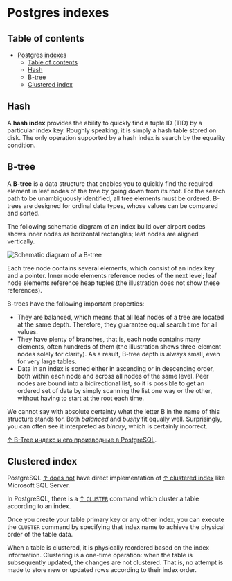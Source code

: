 # Postgres indexes

## Table of contents

- [Postgres indexes](#postgres-indexes)
  - [Table of contents](#table-of-contents)
  - [Hash](#hash)
  - [B-tree](#b-tree)
  - [Clustered index](#clustered-index)

## Hash

A **hash index** provides the ability to quickly find a tuple ID (TID) by a particular index key. Roughly speaking, it is simply a hash table stored on disk. The only operation supported by a hash index is search by the equality condition.

## B-tree

A **B-tree** is a data structure that enables you to quickly find the required element in leaf nodes of the tree by going down from its root. For the search path to be unambiguously identified, all tree elements must be ordered. B-trees are designed for ordinal data types, whose values can be compared and sorted.

The following schematic diagram of an index build over airport codes shows inner nodes as horizontal rectangles; leaf nodes are aligned vertically.

<img src="images/types-of-indexes/b-tree-1.png" alt="Schematic diagram of a B-tree"/>

Each tree node contains several elements, which consist of an index key and a pointer. Inner node elements reference nodes of the next level; leaf node elements reference heap tuples (the illustration does not show these references).

B-trees have the following important properties:

- They are balanced, which means that all leaf nodes of a tree are located at the same depth. Therefore, they guarantee equal search time for all values.
- They have plenty of branches, that is, each node contains many elements, often hundreds of them (the illustration shows three-element nodes solely for clarity). As a result, B-tree depth is always small, even for very large tables.
- Data in an index is sorted either in ascending or in descending order, both within each node and across all nodes of the same level. Peer nodes are bound into a bidirectional list, so it is possible to get an ordered set of data by simply scanning the list one way or the other, without having to start at the root each time.

We cannot say with absolute certainty what the letter B in the name of this structure stands for. Both _balanced_ and _bushy_ fit equally well. Surprisingly, you can often see it interpreted as _binary_, which is certainly incorrect.

[↑ B-Tree индекс и его производные в PostgreSQL](https://habr.com/ru/companies/quadcode/articles/696498/).

## Clustered index

PostgreSQL [↑ does not](https://stackoverflow.com/a/40951076/1833895) have direct implementation of [↑ clustered index](https://learn.microsoft.com/en-us/sql/relational-databases/indexes/clustered-and-nonclustered-indexes-described) like Microsoft SQL Server.

In PostgreSQL, there is a [↑ `CLUSTER`](https://www.postgresql.org/docs/current/sql-cluster.html) command which cluster a table according to an index.

Once you create your table primary key or any other index, you can execute the `CLUSTER` command by specifying that index name to achieve the physical order of the table data.

When a table is clustered, it is physically reordered based on the index information. Clustering is a one-time operation: when the table is subsequently updated, the changes are not clustered. That is, no attempt is made to store new or updated rows according to their index order.
